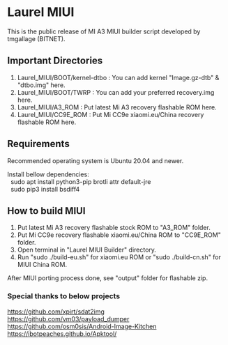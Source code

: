# Laurel MIUI

This is the public release of MI A3 MIUI builder script developed by tmgallage (BITNET).

## Important Directories

1. Laurel_MIUI/BOOT/kernel-dtbo : You can add kernel "Image.gz-dtb" & "dtbo.img" here.
2. Laurel_MIUI/BOOT/TWRP        : You can add your preferred recovery.img here.
3. Laurel_MIUI/A3_ROM           : Put latest Mi A3 recovery flashable ROM here.
4. Laurel_MIUI/CC9E_ROM         : Put Mi CC9e xiaomi.eu/China recovery flashable ROM here.

## Requirements

Recommended operating system is Ubuntu 20.04 and newer.

Install bellow dependencies:  
&nbsp;&nbsp;sudo apt install python3-pip brotli attr default-jre  
&nbsp;&nbsp;sudo pip3 install bsdiff4

## How to build MIUI

1. Put latest Mi A3 recovery flashable stock ROM to "A3_ROM" folder.
2. Put Mi CC9e recovery flashable xiaomi.eu/China ROM to "CC9E_ROM" folder.
3. Open terminal in "Laurel MIUI Builder" directory.
4. Run "sudo ./build-eu.sh" for xiaomi.eu ROM or "sudo ./build-cn.sh" for MIUI China ROM.

After MIUI porting process done, see "output" folder for flashable zip.

### Special thanks to below projects
https://github.com/xpirt/sdat2img  
https://github.com/vm03/payload_dumper  
https://github.com/osm0sis/Android-Image-Kitchen  
https://ibotpeaches.github.io/Apktool/  
